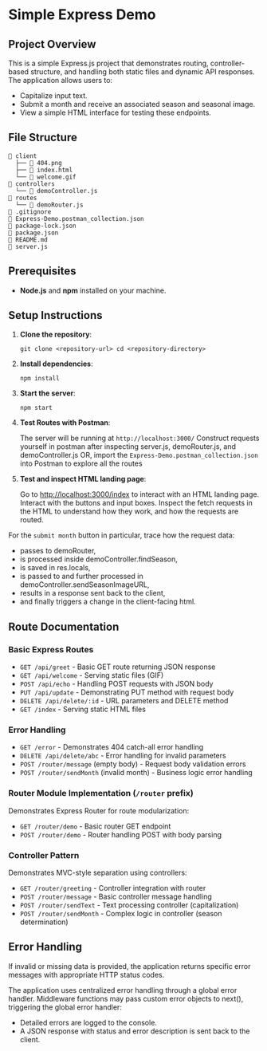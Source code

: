 Simple Express Demo
===================

Project Overview
----------------

This is a simple Express.js project that demonstrates routing, controller-based structure, and handling both static files and dynamic API responses. The application allows users to:

-   Capitalize input text.
-   Submit a month and receive an associated season and seasonal image.
-   View a simple HTML interface for testing these endpoints.

File Structure
--------------
```
📁 client
  ├── 📄 404.png
  ├── 📄 index.html
  └── 📄 welcome.gif
📁 controllers
  └── 📜 demoController.js
📁 routes
  └── 📜 demoRouter.js
📄 .gitignore
📄 Express-Demo.postman_collection.json
📄 package-lock.json 
📄 package.json
📄 README.md
📜 server.js
```

Prerequisites
-------------

-   **Node.js** and **npm** installed on your machine.

Setup Instructions
------------------

1.  **Clone the repository**:
   
    `git clone <repository-url>
    cd <repository-directory>`

3.  **Install dependencies**:
   
    `npm install`

5.  **Start the server**:

    `npm start`

6.  **Test Routes with Postman**:

    The server will be running at `http://localhost:3000/`
    Construct requests yourself in postman after inspecting server.js, demoRouter.js, and demoController.js
    OR, import the `Express-Demo.postman_collection.json` into Postman to explore all the routes

7. **Test and inspect HTML landing page**:

   Go to <http://localhost:3000/index> to interact with an HTML landing page.
   Interact with the buttons and input boxes. Inspect the fetch requests in the HTML to understand how they work, and how the requests are routed.

  For the `submit month` button in particular, trace how the request data: 
- passes to demoRouter,
- is processed inside demoController.findSeason,
- is saved in res.locals,
- is passed to and further processed in demoController.sendSeasonImageURL,
- results in a response sent back to the client,
- and finally triggers a change in the client-facing html.

## Route Documentation

### Basic Express Routes
- `GET /api/greet` - Basic GET route returning JSON response
- `GET /api/welcome` - Serving static files (GIF)
- `POST /api/echo` - Handling POST requests with JSON body
- `PUT /api/update` - Demonstrating PUT method with request body
- `DELETE /api/delete/:id` - URL parameters and DELETE method
- `GET /index` - Serving static HTML files

### Error Handling
- `GET /error` - Demonstrates 404 catch-all error handling
- `DELETE /api/delete/abc` - Error handling for invalid parameters
- `POST /router/message` (empty body) - Request body validation errors
- `POST /router/sendMonth` (invalid month) - Business logic error handling

### Router Module Implementation (`/router` prefix)
Demonstrates Express Router for route modularization:
- `GET /router/demo` - Basic router GET endpoint
- `POST /router/demo` - Router handling POST with body parsing

### Controller Pattern
Demonstrates MVC-style separation using controllers:
- `GET /router/greeting` - Controller integration with router
- `POST /router/message` - Basic controller message handling
- `POST /router/sendText` - Text processing controller (capitalization)
- `POST /router/sendMonth` - Complex logic in controller (season determination)


Error Handling
--------------

If invalid or missing data is provided, the application returns specific error messages with appropriate HTTP status codes.

The application uses centralized error handling through a global error handler. Middleware functions may pass custom error objects to next(), triggering the global error handler:

- Detailed errors are logged to the console.
- A JSON response with status and error description is sent back to the client.



